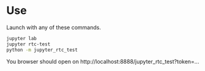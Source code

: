 # Use

Launch with any of these commands.

```bash
jupyter lab
jupyter rtc-test
python -m jupyter_rtc_test
```

You browser should open on http://localhost:8888/jupyter_rtc_test?token=...
